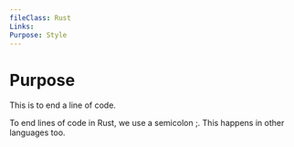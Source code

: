 ```yaml
---
fileClass: Rust
Links: 
Purpose: Style
---
```

# Purpose

This is to end a line of code.

To end lines of code in Rust, we use a semicolon ;. This happens in other languages too.


